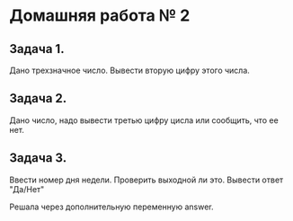 # Домашняя работа № 2

## Задача 1.

Дано трехзначное число. Вывести вторую цифру этого числа.

## Задача 2.

Дано число, надо вывести третью цифру цисла или сообщить, что ее нет.

## Задача 3. 

Ввести номер дня недели. Проверить выходной ли это. Вывести ответ "Да/Нет"

Решала через дополнительную переменную answer.